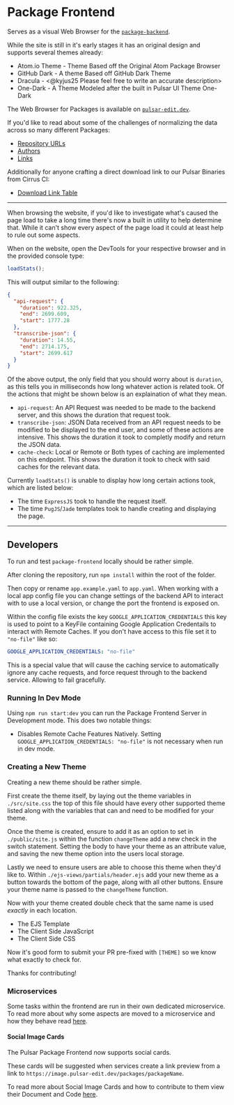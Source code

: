 # Package Frontend

Serves as a visual Web Browser for the [`package-backend`](https://github.com/pulsar-edit/package-backend).

While the site is still in it's early stages it has an original design and supports several themes already:
  * Atom.io Theme - Theme Based off the Original Atom Package Browser
  * GitHub Dark - A theme Based off GitHub Dark Theme
  * Dracula - <@kyjus25 Please feel free to write an accurate description>
  * One-Dark - A Theme Modeled after the built in Pulsar UI Theme One-Dark

The Web Browser for Packages is available on [`pulsar-edit.dev`](https://web.pulsar-edit.dev/).

If you'd like to read about some of the challenges of normalizing the data across so many different Packages:

  * [Repository URLs](/docs/repository-urls.md)
  * [Authors](/docs/authors.md)
  * [Links](/docs/links.md)

Additionally for anyone crafting a direct download link to our Pulsar Binaries from Cirrus CI:
  * [Download Link Table](/docs/download_links.md)

---

When browsing the website, if you'd like to investigate what's caused the page load to take a long time there's now a built in utility to help determine that. While it can't show every aspect of the page load it could at least help to rule out some aspects.

When on the website, open the DevTools for your respective browser and in the provided console type:

```javascript
loadStats();
```

This will output similar to the following:

```json
{
  "api-request": {
    "duration": 922.325,
    "end": 2699.609,
    "start": 1777.28
  },
  "transcribe-json": {
    "duration": 14.55,
    "end": 2714.175,
    "start": 2699.617
  }
}
```

Of the above output, the only field that you should worry about is `duration`, as this tells you in milliseconds how long whatever action is related took. Of the actions that might be shown below is an explaination of what they mean.

* `api-request`: An API Request was needed to be made to the backend server, and this shows the duration that request took.
* `transcribe-json`: JSON Data received from an API request needs to be modified to be displayed to the end user, and some of these actions are intensive. This shows the duration it took to completly modify and return the JSON data.
* `cache-check`: Local or Remote or Both types of caching are implemented on this endpoint. This shows the duration it took to check with said caches for the relevant data.

Currently `loadStats()` is unable to display how long certain actions took, which are listed below:

* The time `ExpressJS` took to handle the request itself.
* The time `PugJS`/`Jade` templates took to handle creating and displaying the page.

---

## Developers

To run and test `package-frontend` locally should be rather simple.

After cloning the repository, run `npm install` within the root of the folder.

Then copy or rename `app.example.yaml` to `app.yaml`. When working with a local app config file you can change settings of the backend API to interact with to use a local version, or change the port the frontend is exposed on.

Within the config file exists the key `GOOGLE_APPLICATION_CREDENTIALS` this key is used to point to a KeyFile containing Google Application Credentails to interact with Remote Caches. If you don't have access to this file set it to `"no-file"` like so:

```yaml
GOOGLE_APPLICATION_CREDENTIALS: "no-file"
```

This is a special value that will cause the caching service to automatically ignore any cache requests, and force request through to the backend service. Allowing to fail gracefully.

### Running In Dev Mode

Using `npm run start:dev` you can run the Package Frontend Server in Development mode. This does two notable things:
  - Disables Remote Cache Features Natively. Setting `GOOGLE_APPLICATION_CREDENTIALS: "no-file"` is not necessary when run in dev mode.

### Creating a New Theme

Creating a new theme should be rather simple.

First create the theme itself, by laying out the theme variables in `./src/site.css` the top of this file should have every other supported theme listed along with the variables that can and need to be modified for your theme.

Once the theme is created, ensure to add it as an option to set in `./public/site.js` within the function `changeTheme` add a new check in the switch statement. Setting the body to have your theme as an attribute value, and saving the new theme option into the users local storage.

Lastly we need to ensure users are able to choose this theme when they'd like to. Within `./ejs-views/partials/header.ejs` add your new theme as a button towards the bottom of the page, along with all other buttons. Ensure your theme name is passed to the `changeTheme` function.

Now with your theme created double check that the same name is used *exactly* in each location.
  - The EJS Template
  - The Client Side JavaScript
  - The Client Side CSS

Now it's good form to submit your PR pre-fixed with `[THEME]` so we know what exactly to check for.

Thanks for contributing!

### Microservices

Some tasks within the frontend are run in their own dedicated microservice. To read more about why some aspects are moved to a microservice and how they behave read [here](./microservices/README.md).

#### Social Image Cards

The Pulsar Package Frontend now supports social cards.

These cards will be suggested when services create a link preview from a link to `https://image.pulsar-edit.dev/packages/packageName`.

To read more about Social Image Cards and how to contribute to them view their Document and Code [here](./microservices/social-cards/README.md).
